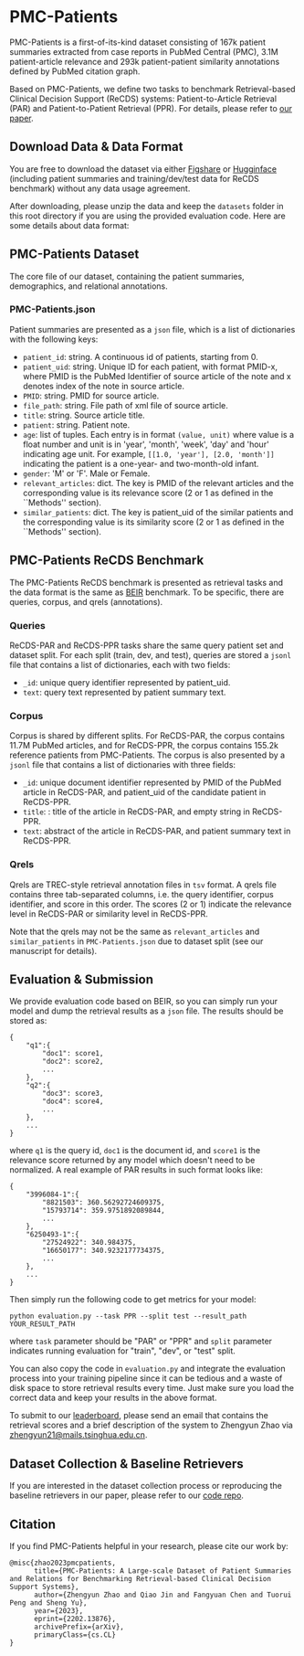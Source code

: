 # PMC-Patients

PMC-Patients is a first-of-its-kind dataset consisting of 167k patient summaries extracted from case reports in PubMed Central (PMC), 3.1M patient-article relevance and 293k patient-patient similarity annotations defined by PubMed citation graph.

Based on PMC-Patients, we define two tasks to benchmark Retrieval-based Clinical Decision Support (ReCDS) systems: Patient-to-Article Retrieval (PAR) and Patient-to-Patient Retrieval (PPR).
For details, please refer to [our paper](https://arxiv.org/abs/2202.13876).

## Download Data & Data Format

You are free to download the dataset via either [Figshare](https://figshare.com/collections/PMC-Patients/6723465) or [Hugginface](https://huggingface.co/zhengyun21) (including patient summaries and training/dev/test data for ReCDS benchmark) without any data usage agreement. 

After downloading, please unzip the data and keep the `datasets` folder in this root directory if you are using the provided evaluation code. Here are some details about data format:

## PMC-Patients Dataset

The core file of our dataset, containing the patient summaries, demographics, and relational annotations.

### PMC-Patients.json
Patient summaries are presented as a `json` file, which is a list of dictionaries with the following keys:
- `patient_id`: string. A continuous id of patients, starting from 0.
- `patient_uid`: string. Unique ID for each patient, with format PMID-x, where PMID is the PubMed Identifier of source article of the note and x denotes index of the note in source article.
- `PMID`: string. PMID for source article.
- `file_path`: string. File path of xml file of source article.
- `title`: string. Source article title.
- `patient`: string. Patient note.
- `age`: list of tuples. Each entry is in format `(value, unit)` where value is a float number and unit is in 'year', 'month', 'week', 'day' and 'hour' indicating age unit. For example, `[[1.0, 'year'], [2.0, 'month']]` indicating the patient is a one-year- and two-month-old infant.
- `gender`: 'M' or 'F'. Male or Female.
- `relevant_articles`: dict. The key is PMID of the relevant articles and the corresponding value is its relevance score (2 or 1 as defined in the ``Methods'' section).
- `similar_patients`: dict. The key is patient_uid of the similar patients and the corresponding value is its similarity score (2 or 1 as defined in the ``Methods'' section).


## PMC-Patients ReCDS Benchmark

The PMC-Patients ReCDS benchmark is presented as retrieval tasks and the data format is the same as [BEIR](https://github.com/beir-cellar/beir) benchmark. 
To be specific, there are queries, corpus, and qrels (annotations).

### Queries

ReCDS-PAR and ReCDS-PPR tasks share the same query patient set and dataset split.
For each split (train, dev, and test), queries are stored a `jsonl` file that contains a list of dictionaries, each with two fields: 
- `_id`: unique query identifier represented by patient_uid.
- `text`: query text represented by patient summary text.

### Corpus

Corpus is shared by different splits. For ReCDS-PAR, the corpus contains 11.7M PubMed articles, and for ReCDS-PPR, the corpus contains 155.2k reference patients from PMC-Patients. The corpus is also presented by a `jsonl` file that contains a list of dictionaries with three fields:
- `_id`:  unique document identifier represented by PMID of the PubMed article in ReCDS-PAR, and patient_uid of the candidate patient in ReCDS-PPR.
- `title`: : title of the article in ReCDS-PAR, and empty string in ReCDS-PPR.
- `text`: abstract of the article in ReCDS-PAR, and patient summary text in ReCDS-PPR.

### Qrels

Qrels are TREC-style retrieval annotation files in `tsv` format.
A qrels file contains three tab-separated columns, i.e. the query identifier, corpus identifier, and score in this order. The scores (2 or 1) indicate the relevance level in ReCDS-PAR or similarity level in ReCDS-PPR.

Note that the qrels may not be the same as `relevant_articles` and `similar_patients` in `PMC-Patients.json` due to dataset split (see our manuscript for details).


## Evaluation & Submission

We provide evaluation code based on BEIR, so you can simply run your model and dump the retrieval results as a `json` file.
The results should be stored as:
```
{
    "q1":{
        "doc1": score1,
        "doc2": score2,
        ...
    },
    "q2":{
        "doc3": score3,
        "doc4": score4,
        ...
    },
    ...
}
```
where `q1` is the query id, `doc1` is the document id, and `score1` is the relevance score returned by any model which doesn't need to be normalized. A real example of PAR results in such format looks like:
```
{
    "3996084-1":{
        "8821503": 360.56292724609375,
        "15793714": 359.9751892089844,
        ...
    },
    "6250493-1":{
        "27524922": 340.984375,
        "16650177": 340.9232177734375,
        ...
    },
    ...
}
```

Then simply run the following code to get metrics for your model:
```
python evaluation.py --task PPR --split test --result_path YOUR_RESULT_PATH
```
where `task` parameter should be "PAR" or "PPR" and `split` parameter indicates running evaluation for "train", "dev", or "test" split.

You can also copy the code in `evaluation.py` and integrate the evaluation process into your training pipeline since it can be tedious and a waste of disk space to store retrieval results every time.
Just make sure you load the correct data and keep your results in the above format.

To submit to our [leaderboard](https://pmc-patients.github.io/), please send an email that contains the retrieval scores and a brief description of the system to Zhengyun Zhao via zhengyun21@mails.tsinghua.edu.cn.

## Dataset Collection & Baseline Retrievers
If you are interested in the dataset collection process or reproducing the baseline retrievers in our paper, please refer to our [code repo](https://github.com/zhao-zy15/PMC-Patients).


## Citation
If you find PMC-Patients helpful in your research, please cite our work by:
```
@misc{zhao2023pmcpatients,
      title={PMC-Patients: A Large-scale Dataset of Patient Summaries and Relations for Benchmarking Retrieval-based Clinical Decision Support Systems}, 
      author={Zhengyun Zhao and Qiao Jin and Fangyuan Chen and Tuorui Peng and Sheng Yu},
      year={2023},
      eprint={2202.13876},
      archivePrefix={arXiv},
      primaryClass={cs.CL}
}
```
